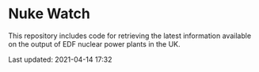 # Nuke Watch

This repository includes code for retrieving the latest information available on the output of EDF nuclear power plants in the UK.

Last updated: 2021-04-14 17:32